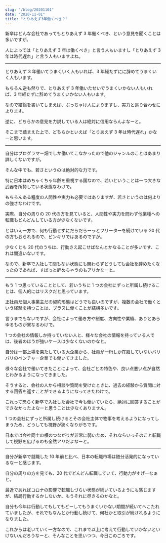 ```yaml
---
slug: "/blog/20201101"
date: "2020-11-01"
title: "とりあえず3年働くべき？"
---
```


新卒はどんな会社であってもとりあえず 3 年働くべき、という意見を聞くことは多いですが。

人によっては「とりあえず 3 年は働くべき」と言う人もいますし「とりあえず 3 年は時代遅れ」と言う人もいますよね。

---

とりあえず 3 年働いてうまくいく人もいれば、3 年経たずにに辞めてうまくいく人もいます。

もちろん逆も然りで、とりあえず 3 年働いたせいでうまくいかない人もいれば、3 年経たずに辞めてうまくいかない人もいます。

なので結論を書いてしまえば、ぶっちゃけ人によりますし、実力と巡り合わせによります。

逆に、どちらかの意見を力説している人は絶対に信用ならんよなーと。

そこまで踏まえた上で、どちらかといえば「とりあえず 3 年は時代遅れ」かなーと思います。

---

自分はプログラマー畑でしか働いてこなかったので他のジャンルのことはあまり詳しくないですが。

そんな中でも、若さというのは絶対的な力です。

特に日本はめちゃくちゃ年齢を重視する国なので、若いということは一つ大きな武器を所持している状態なわけで。

もちろんある程度の人間性や実力も必要ではありますが、若さというのは何よりの強さなわけです。

実際、自分の周りの 20 代の方を見ていると、人間性や実力を問わず他業種への転職もどんどんしている方が少なくないです。

とはいえ一方で、何も行動せずにだらだらーっとフリーターを続けている 20 代の方もおられるので、ピンキリではあるのですが。

少なくとも 20 代のうちは、行動さえ起こせばなんとかなることが多いです、これは間違いないです。

なので、新卒で入社して間もない状態にも関わらずどうしても会社を辞めたくなったのであれば、すぱっと辞めちゃうのもアリかなーと。

---

もう 1 つ思っていることとして、若いうちに 1 つの会社にずっと所属し続けることは、個人的にはリスクだと思っています。

正社員だ個人事業主だの契約形態はどうでも良いのですが、複数の会社で働くという経験を持つことは、プラスに働くことが結構多いです。

言うまでもないですが、会社によって働き方や制度、方向性や業績、ありとあらゆるものが異なるわけで。

1 つの会社の情報しか持っていない人と、様々な会社の情報を持っている人では、後者のほうが強いケースは少なくないのかなと。

自分は一部上場を果たしている大企業から、社員が一桁しか在籍していないバリバリのベンチャー企業でも働いてきました。

様々な会社で働いてきたことによって、会社ごとの特色や、良い点悪い点が自然とわかるようになってきました。

そうすると、会社の人から相談や質問を受けたときに、過去の経験から質問に対する回答を返すことができるようになってきたわけで。

これって恐らく新卒で入社した会社で今も働いていたら、絶対に回答することができなかったよなーと思うことは少なくありません。

1 つの会社にずっと所属し続けるとその会社主体で物事を考えるようになってしまうため、どうしても視野が狭くなりがちです。

日本では会社同士の横のつながりが非常に弱いため、それならいっそのこと転職して視野を広げるのも全然アリだよなーと。

---

自分が新卒で就職した 10 年前と比べ、日本の転職市場は随分活発的になっているなーと感じます。

自分の周りの方を見ても、20 代でどんどん転職していて、行動力がすげーなぁと。

最近であればコロナの影響で転職しづらい状態が続いているようにも感じますが、結局行動するかしないか、もうそれに尽きるのかなと。

自分も今年は行動してもしてもどーしてもうまくいかない期間が続いてへこたれていましたが、それでもなんとか行動し続けて、何社かと取引が続けれるようになりました。

これからは老いていく一方なので、これまで以上に考えて行動していかないといけないんだろうなーと、そんなことを思いつつ、今日このごろです。
